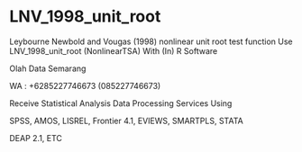 # LNV_1998_unit_root
Leybourne Newbold and Vougas (1998) nonlinear unit root test function Use LNV_1998_unit_root (NonlinearTSA) With (In) R Software

Olah Data Semarang

WA : +6285227746673 (085227746673)

Receive Statistical Analysis Data Processing Services Using

SPSS, AMOS, LISREL, Frontier 4.1, EVIEWS, SMARTPLS, STATA

DEAP 2.1, ETC
